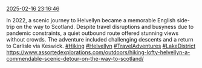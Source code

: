 [2025-02-16 23:16:46](https://mstdn.social/@hill_wanderer/114016112277466913)

In 2022, a scenic journey to Helvellyn became a memorable English side-trip on the way to Scotland. Despite travel disruptions and busyness due to pandemic constraints, a quiet outbound route offered stunning views without crowds. The adventure included challenging descents and a return to Carlisle via Keswick. <a href="https://mstdn.social/tags/Hiking" class="mention hashtag" rel="tag">#Hiking</a> <a href="https://mstdn.social/tags/Helvellyn" class="mention hashtag" rel="tag">#Helvellyn</a> <a href="https://mstdn.social/tags/TravelAdventures" class="mention hashtag" rel="tag">#TravelAdventures</a> <a href="https://mstdn.social/tags/LakeDistrict" class="mention hashtag" rel="tag">#LakeDistrict</a> <a href="https://www.assortedexplorations.com/outdoors/hiking-lofty-helvellyn-a-commendable-scenic-detour-on-the-way-to-scotland/" target="_blank" rel="nofollow noopener noreferrer" translate="no">https://www.assortedexplorations.com/outdoors/hiking-lofty-helvellyn-a-commendable-scenic-detour-on-the-way-to-scotland/</a>